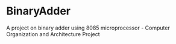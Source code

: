 # BinaryAdder
A project on binary adder using 8085 microprocessor - Computer Organization and Architecture Project
